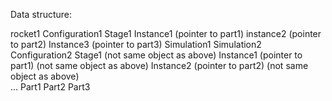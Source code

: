 Data structure:

rocket1
  Configuration1
    Stage1
      Instance1 (pointer to part1)
      instance2 (pointer to part2)
      Instance3 (pointer to part3)
    Simulation1
    Simulation2
  Configuration2
    Stage1 (not same object as above)
      Instance1 (pointer to part1) (not same object as above)
      Instance2 (pointer to part2) (not same object as above)      
    ...
  Part1
  Part2
  Part3
  
